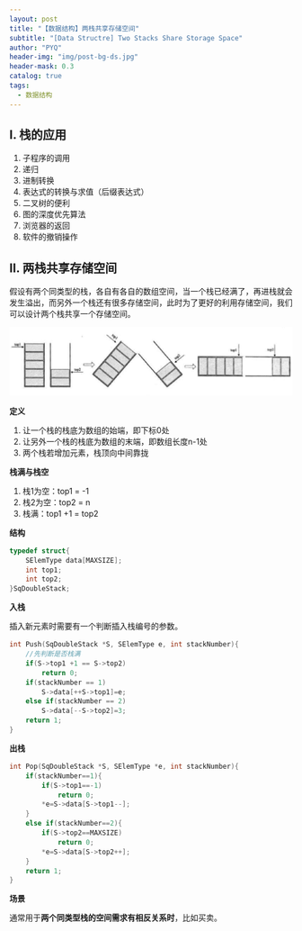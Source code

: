 ```yaml
---
layout: post
title: "【数据结构】两栈共享存储空间"
subtitle: "[Data Structre] Two Stacks Share Storage Space"
author: "PYQ"
header-img: "img/post-bg-ds.jpg"
header-mask: 0.3
catalog: true
tags:
  - 数据结构
---
```


## Ⅰ. 栈的应用

1. 子程序的调用
2. 递归
3. 进制转换
4. 表达式的转换与求值（后缀表达式）
5. 二叉树的便利
6. 图的深度优先算法
7. 浏览器的返回
8. 软件的撤销操作

## Ⅱ. 两栈共享存储空间

假设有两个同类型的栈，各自有各自的数组空间，当一个栈已经满了，再进栈就会发生溢出，而另外一个栈还有很多存储空间，此时为了更好的利用存储空间，我们可以设计两个栈共享一个存储空间。

![image-20220419165454038](/img/in-post/data-structure-2.png)

**定义**

1. 让一个栈的栈底为数组的始端，即下标0处
2. 让另外一个栈的栈底为数组的末端，即数组长度n-1处
3. 两个栈若增加元素，栈顶向中间靠拢

**栈满与栈空**

1. 栈1为空：top1 = -1
2. 栈2为空：top2 = n
3. 栈满：top1 +1 = top2

**结构**

```c
typedef struct{
    SElemType data[MAXSIZE];
   	int top1;
    int top2;
}SqDoubleStack;
```

**入栈**

插入新元素时需要有一个判断插入栈编号的参数。

```c
int Push(SqDoubleStack *S, SElemType e, int stackNumber){
    //先判断是否栈满
    if(S->top1 +1 == S->top2)
        return 0;
    if(stackNumber == 1)
        S->data[++S->top1]=e;
    else if(stackNumber == 2)
        S->data[--S->top2]=3;
    return 1;
}
```

**出栈**

```c
int Pop(SqDoubleStack *S, SElemType *e, int stackNumber){
    if(stackNumber==1){
        if(S->top1==-1)
            return 0;
        *e=S->data[S->top1--];
    }
    else if(stackNumber==2){
        if(S->top2==MAXSIZE)
            return 0;
        *e=S->data[S->top2++];
    }
    return 1;
}
```

**场景**

通常用于**两个同类型栈的空间需求有相反关系时**，比如买卖。